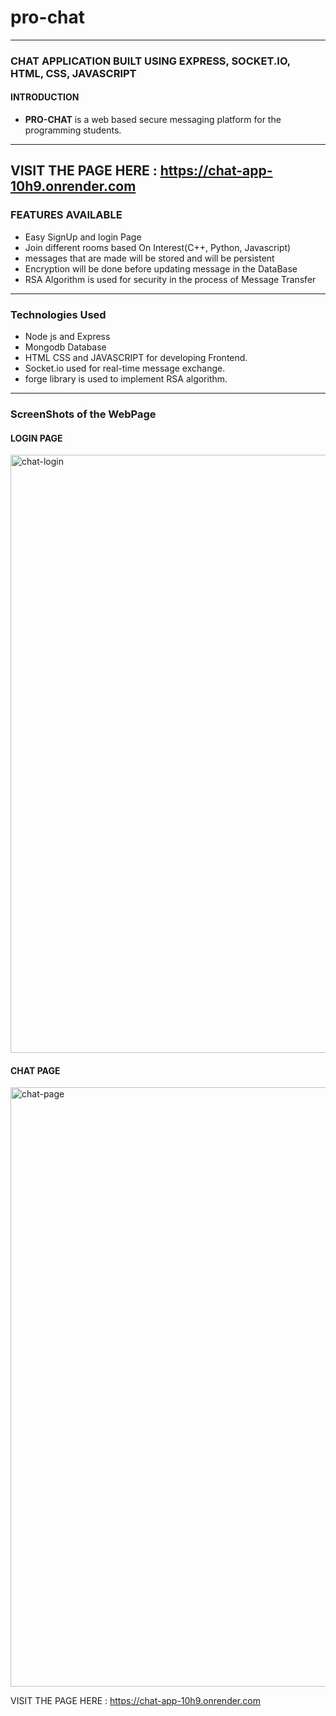 # pro-chat
------------------------------------------------------------------------------------------------------------------------------------------------------
###  CHAT APPLICATION BUILT USING EXPRESS, SOCKET.IO, HTML, CSS, JAVASCRIPT

#### INTRODUCTION 
- **PRO-CHAT** is a web based secure messaging platform for the programming students.
-------------------------------------------------------------------------------------------------------------------------------------------------------------------
VISIT THE PAGE HERE : https://chat-app-10h9.onrender.com
-------------------------------------------------------------------------------------------------------------------------------------------------------------------
### FEATURES AVAILABLE
- Easy SignUp and login Page
- Join different rooms based On Interest(C++, Python, Javascript)
- messages that are made will be stored and will be persistent
- Encryption will be done before updating message in the DataBase
- RSA Algorithm is used for security in the process of Message Transfer

---------------------------------------------------------------------------------------------------------------------------------------------------------------------

### Technologies Used
- Node js and Express
- Mongodb Database
- HTML CSS and JAVASCRIPT for developing Frontend.
- Socket.io used for real-time message exchange.
- forge library is used to implement RSA algorithm.

---------------------------------------------------------------------------------------------------------------------------------------------------------------

### ScreenShots of the WebPage

#### LOGIN PAGE
<img width="957" alt="chat-login" src="https://user-images.githubusercontent.com/84716922/234852016-98ef5a99-cef8-4bde-bc7e-85f7becd5f53.png">

#### CHAT PAGE
<img width="959" alt="chat-page" src="https://user-images.githubusercontent.com/84716922/234852219-e1bd1115-917a-45fe-a502-0a74584e9a06.png">



VISIT THE PAGE HERE : https://chat-app-10h9.onrender.com
